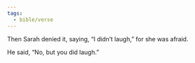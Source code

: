 ```yaml
---
tags:
  - bible/verse
---
```

Then Sarah denied it, saying, “I didn’t laugh,” for she was afraid.

He said, “No, but you did laugh.”